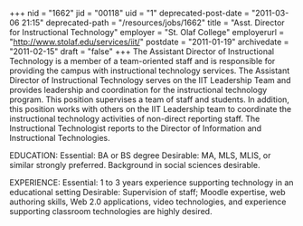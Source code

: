 +++
nid = "1662"
jid = "00118"
uid = "1"
deprecated-post-date = "2011-03-06 21:15"
deprecated-path = "/resources/jobs/1662"
title = "Asst. Director for Instructional Technology"
employer = "St. Olaf College"
employerurl = "http://www.stolaf.edu/services/iit/"
postdate = "2011-01-19"
archivedate = "2011-02-15"
draft = "false"
+++
The Assistant Director of Instructional Technology is a member of a
team-oriented staff and is responsible for providing the campus with
instructional technology services. The Assistant Director of
Instructional Technology serves on the IIT Leadership Team and provides
leadership and coordination for the instructional technology program.
This position supervises a team of staff and students. In addition, this
position works with others on the IIT Leadership team to coordinate the
instructional technology activities of non-direct reporting staff. The
Instructional Technologist reports to the Director of Information and
Instructional Technologies.
  
EDUCATION:
Essential: BA or BS degree
Desirable: MA, MLS, MLIS, or similar strongly preferred. Background in
social sciences desirable.

EXPERIENCE:
Essential: 1 to 3 years experience supporting technology in an
educational setting
Desirable: Supervision of staff; Moodle expertise, web authoring skills,
Web 2.0 applications, video technologies, and experience supporting
classroom technologies are highly desired.
